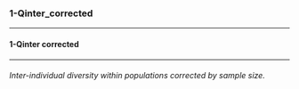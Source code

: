 ### 1-Qinter_corrected



------
#### 1-Qinter corrected



------
###### Inter-individual diversity within populations corrected by sample size.